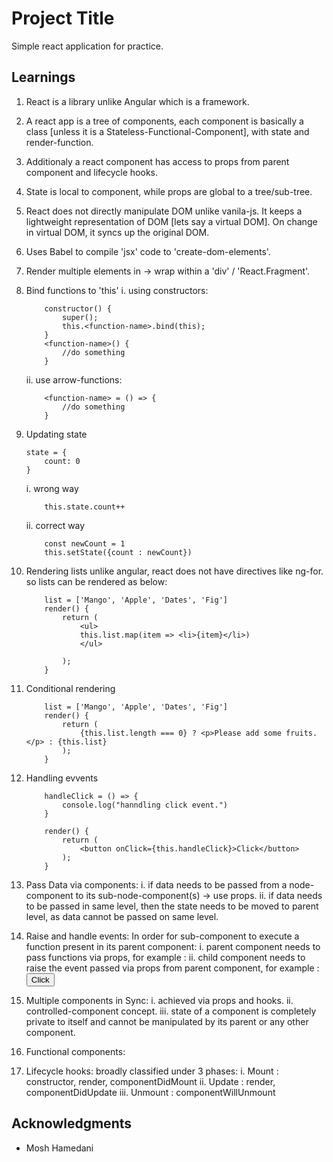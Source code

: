 # Project Title

Simple react application for practice.

## Learnings

1. React is a library unlike Angular which is a framework.
2. A react app is a tree of components, each component is basically a class [unless it is a Stateless-Functional-Component], with state and render-function.
3. Additionaly a react component has access to props from parent component and lifecycle hooks.
4. State is local to component, while props are global to a tree/sub-tree.
5. React does not directly manipulate DOM unlike vanila-js. It keeps a lightweight representation of DOM [lets say a virtual DOM]. On change in virtual DOM, it syncs up the original DOM.
6. Uses Babel to compile 'jsx' code to 'create-dom-elements'.
7. Render multiple elements in -> wrap within a 'div' / 'React.Fragment'.
8. Bind functions to 'this'
   i. using constructors:
   ```
       constructor() {
           super();
           this.<function-name>.bind(this);
       }
       <function-name>() {
           //do something
       }
   ```
   ii. use arrow-functions:
   ```
       <function-name> = () => {
           //do something
       }
   ```
9. Updating state
   ```
   state = {
       count: 0
   }
   ```
   i. wrong way
   ```
       this.state.count++
   ```
   ii. correct way
   ```
       const newCount = 1
       this.setState({count : newCount})
   ```
10. Rendering lists
    unlike angular, react does not have directives like ng-for.
    so lists can be rendered as below:

    ```
        list = ['Mango', 'Apple', 'Dates', 'Fig']
        render() {
            return (
                <ul>
                this.list.map(item => <li>{item}</li>)
                </ul>

            );
        }
    ```

11. Conditional rendering

    ```
        list = ['Mango', 'Apple', 'Dates', 'Fig']
        render() {
            return (
                {this.list.length === 0} ? <p>Please add some fruits.</p> : {this.list}
            );
        }
    ```

12. Handling evvents

    ```
        handleClick = () => {
            console.log("hanndling click event.")
        }

        render() {
            return (
                <button onClick={this.handleClick}>Click</button>
            );
        }
    ```

13. Pass Data via components:
    i. if data needs to be passed from a node-component to its sub-node-component(s) -> use props.
    ii. if data needs to be passed in same level, then the state needs to be moved to parent level, as data cannot be passed on same level.

14. Raise and handle events:
    In order for sub-component to execute a function present in its parent component:
    i. parent component needs to pass functions via props, for example : <Counter onReset={this.handleReset} />
    ii. child component needs to raise the event passed via props from parent component, for example : <button onClick={this.props.onReset}>Click</button>

15. Multiple components in Sync:
    i. achieved via props and hooks.
    ii. controlled-component concept.
    iii. state of a component is completely private to itself and cannot be manipulated by its parent or any other component.

16. Functional components:

17. Lifecycle hooks:
    broadly classified under 3 phases:
    i. Mount : constructor, render, componentDidMount
    ii. Update : render, componentDidUpdate
    iii. Unmount : componentWillUnmount

## Acknowledgments

- Mosh Hamedani
